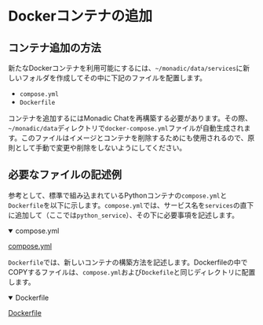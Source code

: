 # Dockerコンテナの追加

## コンテナ追加の方法

新たなDockerコンテナを利用可能にするには、`~/monadic/data/services`に新しいフォルダを作成してその中に下記のファイルを配置します。

- `compose.yml`
- `Dockerfile`

コンテナを追加するにはMonadic Chatを再構築する必要があります。その際、`~/monadic/data`ディレクトリで`docker-compose.yml`ファイルが自動生成されます。このファイルはイメージとコンテナを削除するためにも使用されるので、原則として手動で変更や削除をしないようにしてください。

## 必要なファイルの記述例

参考として、標準で組み込まれているPythonコンテナの`compose.yml`と`Dockerfile`を以下に示します。`compose.yml`では、サービス名を`services`の直下に追加して（ここでは`python_service`）、その下に必要事項を記述します。

<details open="true">
<summary>compose.yml</summary>

[compose.yml](https://raw.githubusercontent.com/yohasebe/monadic-chat/refs/heads/nightly/docker/services/python/compose.yml ':include :type=code')

</details>

`Dockerfile`では、新しいコンテナの構築方法を記述します。Dockerfileの中でCOPYするファイルは、`compose.yml`および`Dockefile`と同じディレクトリに配置します。

<details open="true">
<summary>Dockerfile</summary>

[Dockerfile](https://raw.githubusercontent.com/yohasebe/monadic-chat/refs/heads/nightly/docker/services/python/Dockerfile ':include :type=code dockerfile')

</details>

